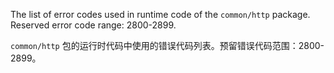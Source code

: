 The list of error codes used in runtime code of the `common/http` package.
Reserved error code range: 2800-2899.

`common/http` 包的运行时代码中使用的错误代码列表。预留错误代码范围：2800-2899。